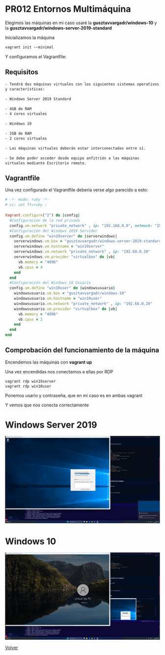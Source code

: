 # PR012 Entornos Multimáquina

Elegimos las máquinas en mi caso usaré la **gusztavvargadr/windows-10** y la **gusztavvargadr/windows-server-2019-standard**

Inicializamos la máquina

```ruby
vagrant init --minimal
```
Y configuramos el Vagrantfile:

## Requisitos
    - Tendrá dos máquinas virtuales con los siguientes sistemas operativos y características:

    - Windows Server 2019 Standard

    - 4GB de RAM
    - 4 cores virtuales

    - Windows 10

    - 2GB de RAM
    - 2 cores virtuales

    - Las máquinas virtuales deberán estar interconectadas entre sí.
    
    - Se debe poder acceder desde equipo anfitrión a las máquinas virtuales mediante Escritorio remoto.

## Vagrantfile

Una vez configurado el Vagrantfile debería verse algo parecido a esto:

```ruby
# -*- mode: ruby -*-
# vi: set ft=ruby :

Vagrant.configure("2") do |config|
  #Configuración de la red privada
  config.vm.network "private_network" , ip: "192.168.0.0", netmask: "255.255.255.0"
  #Configuración del Windows 2019 Servidor
  config.vm.define "win19server" do |serverwindows|
    serverwindows.vm.box = "gusztavvargadr/windows-server-2019-standard"
    serverwindows.vm.hostname = "win19server"
    serverwindows.vm.network "private_network" , ip: "192.68.0.10"
    serverwindows.vm.provider "virtualbox" do |vb|
      vb.memory = "4096"
      vb.cpus = 4
    end
  end
  #Configuración del Windows 10 Usuario
  config.vm.define "win10user" do |windowsusuario|
    windowsusuario.vm.box = "gusztavvargadr/windows-10"
    windowsusuario.vm.hostname = "win10user"
    windowsusuario.vm.network "private_network" , ip: "192.68.0.20"
    windowsusuario.vm.provider "virtualbox" do |vb|
      vb.memory = "4096"
      vb.cpus = 2
    end
  end
end
```

## Comprobación del funcionamiento de la máquina

Encendemos las máquinas con **vagrant up**

Una vez encendidas nos conectamos a ellas por RDP

```
vagrant rdp win19server
vagrant rdp win10user
```

Ponemos usario y contraseña, que en mi caso es en ambas vagrant

Y vemos que nos conecta correctamente

# Windows Server 2019

![img](img/rdpw19.png)

# Windows 10

![img](img/rdpw10.png)

[Volver](../../index.md)